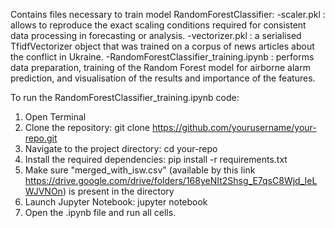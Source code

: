 Contains files necessary to train model RandomForestClassifier:
  -scaler.pkl : allows to reproduce the exact scaling conditions required for consistent data processing in forecasting or analysis.
  -vectorizer.pkl : a serialised TfidfVectorizer object that was trained on a corpus of news articles about the conflict in Ukraine.
  -RandomForestClassifier_training.ipynb : performs data preparation, training of the Random Forest model for airborne alarm prediction, and visualisation of the results and importance of the features.
  
 To run the RandomForestClassifier_training.ipynb code:
 1) Open Terminal
 2) Clone the repository:
  git clone https://github.com/yourusername/your-repo.git
 3) Navigate to the project directory:
  cd your-repo
 4) Install the required dependencies:
  pip install -r requirements.txt
 5) Make sure "merged_with_isw.csv" (available by this link https://drive.google.com/drive/folders/168yeNIt2Shsg_E7qsC8Wjd_IeLWJVNOn) is present in the directory
 6) Launch Jupyter Notebook:
  jupyter notebook
 7) Open the .ipynb file and run all cells.
